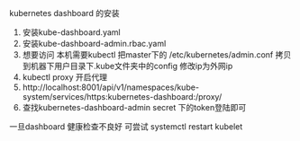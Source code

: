 kubernetes dashboard 的安装

1. 安装kube-dashboard.yaml
2. 安装kube-dashboard-admin.rbac.yaml
3. 想要访问 本机需要kubectl 把master下的 /etc/kubernetes/admin.conf 拷贝到机器下用户目录下.kube文件夹中的config 修改ip为外网ip
4. kubectl proxy 开启代理
5. http://localhost:8001/api/v1/namespaces/kube-system/services/https:kubernetes-dashboard:/proxy/
6. 查找kubernetes-dashboard-admin secret 下的token登陆即可







一旦dashboard 健康检查不良好 可尝试
systemctl restart kubelet